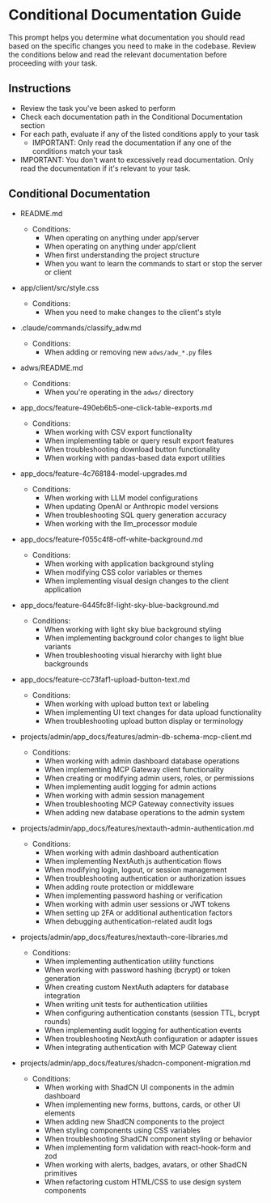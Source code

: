 # Conditional Documentation Guide

This prompt helps you determine what documentation you should read based on the specific changes you need to make in the codebase. Review the conditions below and read the relevant documentation before proceeding with your task.

## Instructions
- Review the task you've been asked to perform
- Check each documentation path in the Conditional Documentation section
- For each path, evaluate if any of the listed conditions apply to your task
  - IMPORTANT: Only read the documentation if any one of the conditions match your task
- IMPORTANT: You don't want to excessively read documentation. Only read the documentation if it's relevant to your task.

## Conditional Documentation

- README.md
  - Conditions:
    - When operating on anything under app/server
    - When operating on anything under app/client
    - When first understanding the project structure
    - When you want to learn the commands to start or stop the server or client

- app/client/src/style.css
  - Conditions:
    - When you need to make changes to the client's style

- .claude/commands/classify_adw.md
  - Conditions:
    - When adding or removing new `adws/adw_*.py` files

- adws/README.md
  - Conditions:
    - When you're operating in the `adws/` directory

- app_docs/feature-490eb6b5-one-click-table-exports.md
  - Conditions:
    - When working with CSV export functionality
    - When implementing table or query result export features
    - When troubleshooting download button functionality
    - When working with pandas-based data export utilities

- app_docs/feature-4c768184-model-upgrades.md
  - Conditions:
    - When working with LLM model configurations
    - When updating OpenAI or Anthropic model versions
    - When troubleshooting SQL query generation accuracy
    - When working with the llm_processor module

- app_docs/feature-f055c4f8-off-white-background.md
  - Conditions:
    - When working with application background styling
    - When modifying CSS color variables or themes
    - When implementing visual design changes to the client application

- app_docs/feature-6445fc8f-light-sky-blue-background.md
  - Conditions:
    - When working with light sky blue background styling
    - When implementing background color changes to light blue variants
    - When troubleshooting visual hierarchy with light blue backgrounds

- app_docs/feature-cc73faf1-upload-button-text.md
  - Conditions:
    - When working with upload button text or labeling
    - When implementing UI text changes for data upload functionality
    - When troubleshooting upload button display or terminology

- projects/admin/app_docs/features/admin-db-schema-mcp-client.md
  - Conditions:
    - When working with admin dashboard database operations
    - When implementing MCP Gateway client functionality
    - When creating or modifying admin users, roles, or permissions
    - When implementing audit logging for admin actions
    - When working with admin session management
    - When troubleshooting MCP Gateway connectivity issues
    - When adding new database operations to the admin system

- projects/admin/app_docs/features/nextauth-admin-authentication.md
  - Conditions:
    - When working with admin dashboard authentication
    - When implementing NextAuth.js authentication flows
    - When modifying login, logout, or session management
    - When troubleshooting authentication or authorization issues
    - When adding route protection or middleware
    - When implementing password hashing or verification
    - When working with admin user sessions or JWT tokens
    - When setting up 2FA or additional authentication factors
    - When debugging authentication-related audit logs

- projects/admin/app_docs/features/nextauth-core-libraries.md
  - Conditions:
    - When implementing authentication utility functions
    - When working with password hashing (bcrypt) or token generation
    - When creating custom NextAuth adapters for database integration
    - When writing unit tests for authentication utilities
    - When configuring authentication constants (session TTL, bcrypt rounds)
    - When implementing audit logging for authentication events
    - When troubleshooting NextAuth configuration or adapter issues
    - When integrating authentication with MCP Gateway client

- projects/admin/app_docs/features/shadcn-component-migration.md
  - Conditions:
    - When working with ShadCN UI components in the admin dashboard
    - When implementing new forms, buttons, cards, or other UI elements
    - When adding new ShadCN components to the project
    - When styling components using CSS variables
    - When troubleshooting ShadCN component styling or behavior
    - When implementing form validation with react-hook-form and zod
    - When working with alerts, badges, avatars, or other ShadCN primitives
    - When refactoring custom HTML/CSS to use design system components